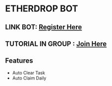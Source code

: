 # ETHERDROP BOT

## LINK BOT: [Register Here](https://t.me/fomo/app?startapp=ref_OQITG)
## TUTORIAL IN GROUP : [Join Here](https://t.me/sansxgroup)

## Features
- Auto Clear Task
- Auto Claim Daily